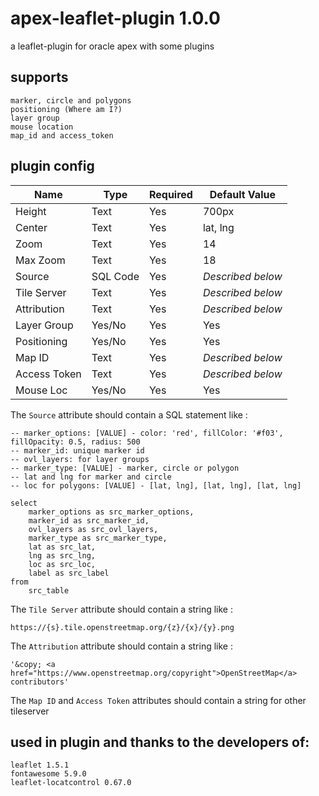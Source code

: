 # apex-leaflet-plugin 1.0.0
a leaflet-plugin for oracle apex with some plugins
## supports
```
marker, circle and polygons
positioning (Where am I?)
layer group
mouse location
map_id and access_token
```

## plugin config
| Name        | Type            | Required | Default Value     |
|-------------|-----------------|----------|-------------------|
| Height      | Text            | Yes      | 700px             |
| Center      | Text            | Yes      | lat, lng          |
| Zoom        | Text            | Yes      | 14                |
| Max Zoom    | Text            | Yes      | 18                |
| Source      | SQL Code        | Yes      | _Described below_ |
| Tile Server | Text            | Yes      | _Described below_ |
| Attribution | Text            | Yes      | _Described below_ |
| Layer Group | Yes/No          | Yes      | Yes	       |
| Positioning | Yes/No          | Yes      | Yes	       |
| Map ID      | Text            | Yes      | _Described below_ |
| Access Token| Text            | Yes      | _Described below_ |
| Mouse Loc   | Yes/No          | Yes      | Yes	       |

The `Source` attribute should contain a SQL statement like :
```
-- marker_options: [VALUE] - color: 'red', fillColor: '#f03', fillOpacity: 0.5, radius: 500
-- marker_id: unique marker id
-- ovl_layers: for layer groups
-- marker_type: [VALUE] - marker, circle or polygon
-- lat and lng for marker and circle
-- loc for polygons: [VALUE] - [lat, lng], [lat, lng], [lat, lng]

select
	marker_options as src_marker_options,
	marker_id as src_marker_id,
	ovl_layers as src_ovl_layers,
	marker_type as src_marker_type,
	lat as src_lat,
	lng as src_lng,
	loc as src_loc,
	label as src_label
from
	src_table
```

The `Tile Server` attribute should contain a string like :
```
https://{s}.tile.openstreetmap.org/{z}/{x}/{y}.png
```

The `Attribution` attribute should contain a string like :
```
'&copy; <a href="https://www.openstreetmap.org/copyright">OpenStreetMap</a> contributors'
```

The `Map ID` and `Access Token` attributes should contain a string for other tileserver

## used in plugin and thanks to the developers of:
```
leaflet 1.5.1
fontawesome 5.9.0
leaflet-locatcontrol 0.67.0
```
